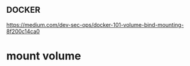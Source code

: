 ## DOCKER

https://medium.com/dev-sec-ops/docker-101-volume-bind-mounting-8f200c14ca0

# mount volume 